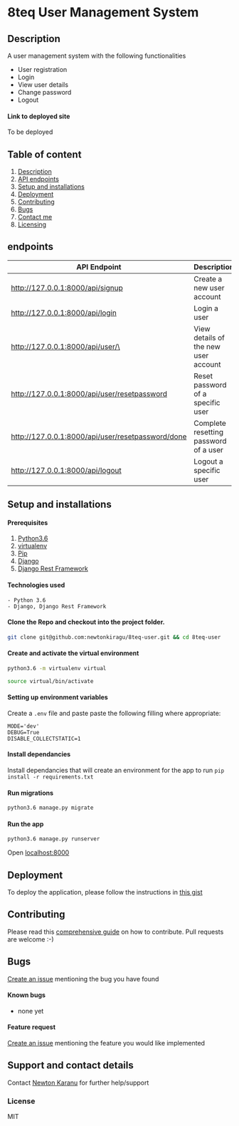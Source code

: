 # 8teq User Management System

## Description
A user management system with the following functionalities
 - User registration
 - Login
 - View user details
 - Change password
 - Logout

#### Link to deployed site
To be deployed
## Table of content
1. [Description](#description)
2. [API endpoints](#endpoints)
3. [Setup and installations](#setup-and-installations)
4. [Deployment](#deployment)
5. [Contributing](#contributing)
6. [Bugs](#bugs)
7. [Contact me](#support-and-contact-details)
8. [Licensing](#license)

## endpoints
API Endpoint | Description | Request
---- | :---- | :----- |
http://127.0.0.1:8000/api/signup | Create a new user account | POST
http://127.0.0.1:8000/api/login | Login a user | POST
http://127.0.0.1:8000/api/user/\<id> | View details of the new user account | GET
http://127.0.0.1:8000/api/user/resetpassword | Reset password of a specific user | GET
http://127.0.0.1:8000/api/user/resetpassword/done | Complete resetting password of a user | PUT
http://127.0.0.1:8000/api/logout | Logout a specific user | DELETE

## Setup and installations

#### Prerequisites
1. [Python3.6](https://www.python.org/downloads/)
3. [virtualenv](https://virtualenv.pypa.io/en/stable/installation/)
4. [Pip](https://pip.pypa.io/en/stable/installing/)
5. [Django](https://www.djangoproject.com/download/)
5. [Django Rest Framework](http://www.django-rest-framework.org/#installation)

#### Technologies used
    - Python 3.6
    - Django, Django Rest Framework

#### Clone the Repo and checkout into the project folder.
```bash
git clone git@github.com:newtonkiragu/8teq-user.git && cd 8teq-user
```

#### Create and activate the virtual environment
```bash
python3.6 -m virtualenv virtual
```

```bash
source virtual/bin/activate
```

#### Setting up environment variables
Create a `.env` file and paste paste the following filling where appropriate:
```
MODE='dev'
DEBUG=True
DISABLE_COLLECTSTATIC=1
```

#### Install dependancies
Install dependancies that will create an environment for the app to run
`pip install -r requirements.txt`

#### Run migrations
```bash
python3.6 manage.py migrate
```

#### Run the app
```bash
python3.6 manage.py runserver
```
Open [localhost:8000](http://127.0.0.1:8000/api/)

## Deployment
To deploy the application, please follow the instructions in [this gist](https://gist.github.com/newtonkiragu/42f2500e56d9c2375a087233587eddd0)

## Contributing
Please read this [comprehensive guide](https://opensource.guide/how-to-contribute/) on how to contribute. Pull requests are welcome :-)

## Bugs
[Create an issue](https://github.com/newtonkiragu/8teq-user/blob/master/.github/ISSUE_TEMPLATE/bug_report.md) mentioning the bug you have found

#### Known bugs
 - none yet

#### Feature request
[Create an issue](https://github.com/newtonkiragu/8teq-user/blob/master/.github/ISSUE_TEMPLATE/feature_request.md) mentioning the feature you would like implemented

## Support and contact details
Contact [Newton Karanu](karanunewton4@gmail.com) for further help/support

### License
MIT

